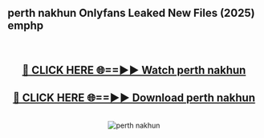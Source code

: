 <h2>perth nakhun Onlyfans Leaked New Files (2025) emphp</h2>
<br>
<div align="center">
<h2><a href="https://mediafiles.top/perth_nakhun&ref=git" rel="nofollow">🔴 CLICK HERE 🌐==►► Watch perth nakhun</a></h2>
<h2><a href="https://mediafiles.top/perth_nakhun&ref=git" rel="nofollow">🔴 CLICK HERE 🌐==►► Download perth nakhun</a></h2>
<br>
<a href="https://mediafiles.top/perth_nakhun&ref=git" rel="nofollow" data-target="animated-image.originalLink"><img src="https://i.ibb.co.com/xMMVF88/686577567.gif" alt="perth nakhun" style="max-width: 100%; display: inline-block;" data-target="animated-image.originalImage"></a>
</div>
<br>
<br>